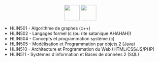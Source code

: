 <p align="center">
    <a target="_blank" href="https://cas.umontpellier.fr/cas/login?service=https://ent.umontpellier.fr/uPortal/Login" alt="logo umontpellier">
        <img src="https://upload.wikimedia.org/wikipedia/fr/2/2d/Logo_universit%C3%A9_montpellier.png" width="50" height="50"></a>
    <a target="_blank" href="https://docs.google.com/spreadsheets/d/1eKUHuJTLAcnAhlSPylrvMl5BK-BLR_lf9NE4Rw6imZo/edit#gid=753102638" alt="google sheet">
    	<img src="https://image.flaticon.com/icons/svg/281/281778.svg" width="50" height="50"></a>
</p>

<ul> 
	<li> HLIN501 - Algorithme de graphes (c++) </li>
	<li> HLIN502 - Langages formel (c (ou rite satanique AHAHAH)) </li>
	<li> HLIN504 - Concepts et programmation système (c) </li>
	<li> HLIN505 - Modélisation et Programmation par objets 2 (Java) </li>
	<li> HLIN510 - Architecture et Programmation du Web (HTML/CSS/JS/PHP) </li>
	<li> HLIN511 - Systèmes d'information et Bases de données 2 (SQL) </li>
</ul>
